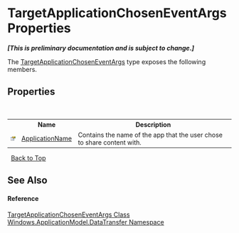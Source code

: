 # TargetApplicationChosenEventArgs Properties
 _**\[This is preliminary documentation and is subject to change.\]**_

The <a href="T_Windows_ApplicationModel_DataTransfer_TargetApplicationChosenEventArgs">TargetApplicationChosenEventArgs</a> type exposes the following members.


## Properties
&nbsp;<table><tr><th></th><th>Name</th><th>Description</th></tr><tr><td>![Public property](media/pubproperty.gif "Public property")</td><td><a href="P_Windows_ApplicationModel_DataTransfer_TargetApplicationChosenEventArgs_ApplicationName">ApplicationName</a></td><td>
Contains the name of the app that the user chose to share content with.</td></tr></table>&nbsp;
<a href="#targetapplicationchoseneventargs-properties">Back to Top</a>

## See Also


#### Reference
<a href="T_Windows_ApplicationModel_DataTransfer_TargetApplicationChosenEventArgs">TargetApplicationChosenEventArgs Class</a><br /><a href="N_Windows_ApplicationModel_DataTransfer">Windows.ApplicationModel.DataTransfer Namespace</a><br />